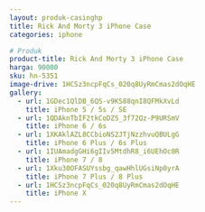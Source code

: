 ```yaml
---
layout: produk-casinghp
title: Rick And Morty 3 iPhone Case
categories: iphone

# Produk
product-title: Rick And Morty 3 iPhone Case
harga: 90000
sku: hn-5351
image-drive: 1HCSz3ncpFqCs_020q8UyRmCmas2dOqHE
gallery:
  - url: 1GDec1QlDB_6QS-v9KS88qnI8QFMkXvLd
    title: iPhone 5 / 5s / SE
  - url: 1QDAknTbIF2tkCoDZS_3f72Qz-P9URSmV
    title: iPhone 6 / 6s
  - url: 1XKAklAZL8CCbioNS2JTjNzzhvuQBULgG
    title: iPhone 6 Plus / 6s Plus
  - url: 1IUAmadgGHi6gIIv5MtdhR8_i6UEhOc0R
    title: iPhone 7 / 8
  - url: 1Xku30OFASUYssbg_qawHhlUGsiNp0yrA
    title: iPhone 7 Plus / 8 Plus
  - url: 1HCSz3ncpFqCs_020q8UyRmCmas2dOqHE
    title: iPhone X
---
```

